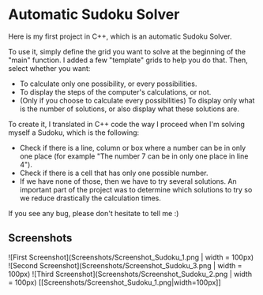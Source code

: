 
# Automatic Sudoku Solver

Here is my first project in C++, which is an automatic Sudoku Solver.

To use it, simply define the grid you want to solve at the beginning of the "main" function. I added a few "template" grids to help you do that. 
Then, select whether you want:
- To calculate only one possibility, or every possibilities.
- To display the steps of the computer's calculations, or not.
- (Only if you choose to calculate every possibilities) To display only what is the number of solutions, or also display what these solutions are.

To create it, I translated in C++ code the way I proceed when I'm solving myself a Sudoku, which is the following:
- Check if there is a line, column or box where a number can be in only one place (for example "The number 7 can be in only one place in line 4").
- Check if there is a cell that has only one possible number.
- If we have none of those, then we have to try several solutions. An important part of the project was to determine which solutions to try so we reduce drastically the calculation times.

If you see any bug, please don't hesitate to tell me :)


## Screenshots

![First Screenshot](Screenshots/Screenshot_Sudoku_1.png | width = 100px)
![Second Screenshot](Screenshots/Screenshot_Sudoku_3.png | width = 100px)
![Third Screenshot](Screenshots/Screenshot_Sudoku_2.png | width = 100px)
[[Screenshots/Screenshot_Sudoku_1.png|width=100px]]

